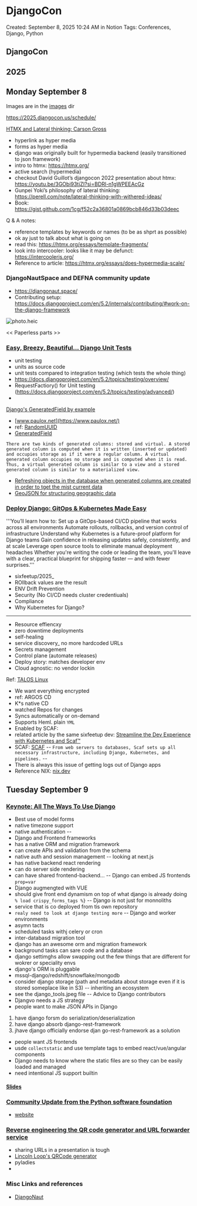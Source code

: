# DjangoCon

Created: September 8, 2025 10:24 AM in Notion
Tags: Conferences, Django, Python

## DjangoCon

## 2025

## Monday September 8

Images are in the [images](/2025/images/) dir 

https://2025.djangocon.us/schedule/

[HTMX and Lateral thinking: Carson Gross](https://2025.djangocon.us/talks/keynote-monday/)

- hyperlink as hyper media
- forms as hyper media
- django was originally built for hypermedia backend (easily transitioned to json framework)
- intro to htmx: https://htmx.org/
- active search (hypermedia)
- checkout David Guillot’s djangocon 2022 presentation about htmx: https://youtu.be/3GObi93tjZI?si=BDRl-n1gWPEEAcGz
- Gunpei Yoki’s philosophy of lateral thinking: https://perell.com/note/lateral-thinking-with-withered-ideas/
- Book: https://gist.github.com/1cg/f52c2a36801a0869bcb846d33b03deec

Q & A notes:

- reference templates by keywords or names (to be as shprt as possible)
- ok ay just to talk about what is going on
- read this: https://htmx.org/essays/template-fragments/
- look into intercooler: looks like it may be defunct: https://intercoolerjs.org/
- Reference to article: https://htmx.org/essays/does-hypermedia-scale/

### DjangoNautSpace and DEFNA community update

- https://djangonaut.space/
- Contributing setup: https://docs.djangoproject.com/en/5.2/internals/contributing/#work-on-the-django-framework

![photo.heic](DjangoCon%20268408ecf9a080e78748c588fc456293/photo.heic)

<< Paperless parts >>

### [Easy, Breezy, Beautiful... Django Unit Tests](https://2025.djangocon.us/talks/easy-breezy-beautiful-django-unit-tests/)

- unit testing
- units as source code
- unit tests compared to integration testing (which tests the whole thing)
- https://docs.djangoproject.com/en/5.2/topics/testing/overview/
- RequestFactiory() for Unit testing (https://docs.djangoproject.com/en/5.2/topics/testing/advanced/)
-
[Django's GeneratedField by example](https://2025.djangocon.us/talks/django-s-generatedfield-by-example/)

- [www.paulox.net](https://www.paulox.net/)
- ref: [RandomUUID](https://docs.djangoproject.com/en/5.2/ref/contrib/postgres/functions/)
- [GeneratedField](https://docs.djangoproject.com/en/5.2/ref/models/fields/#generatedfield)

```There are two kinds of generated columns: stored and virtual. A stored generated column is computed when it is written (inserted or updated) and occupies storage as if it were a regular column. A virtual generated column occupies no storage and is computed when it is read. Thus, a virtual generated column is similar to a view and a stored generated column is similar to a materialized view.```

- [Refreshing objects in the database when generated columns are created in order to tget the mist current data](https://docs.djangoproject.com/en/5.2/ref/models/instances/#refreshing-objects-from-database)
- [GeoJSON for structuring geographic data](https://geojson.org/)


### [Deploy Django: GitOps & Kubernetes Made Easy](https://2025.djangocon.us/talks/deploy-djang-gitops-kubernetes-made-easy/)


'''You’ll learn how to:
Set up a GitOps-based CI/CD pipeline that works across all environments
Automate rollouts, rollbacks, and version control of infrastructure
Understand why Kubernetes is a future-proof platform for Django teams
Gain confidence in releasing updates safely, consistently, and at scale
Leverage open source tools to eliminate manual deployment headaches
Whether you're writing the code or leading the team, you'll leave with a clear, practical blueprint for shipping faster — and with fewer surprises.'''

- sixfeetup/2025_
- ROllback values are the result
- ENV Drift Prevention
- Security (No CI/CD needs cluster credentiuals)
- Compliance 
- Why Kubernetes for Django?
--------------------------
- Resource effiencxy
- zero downtime deployments
- self-healing
- service discovery_ no more hardcoded URLs
- Secrets management
- Control plane (automate releases)
- Deploy story: matches developer env
-  Cloud agnostic: no vendor lockin

Ref: [TALOS Linux](https://www.talos.dev/)

- We want everything encrypted
- ref: ARGOS CD
- K*s native CD
- watched Repos for changes
- Syncs automatically or on-demand
- Supports Heml. plain ```YML```
- Enabled by SCAF: 
- related article by the same sixfeetup dev: [Streamline the Dev Experience with Kubernetes and Scaf™](https://sixfeetup.com/company/news/streamline-developer-experience-with-kubernetes-and-scaf-tm)
- SCAF: [SCAF](https://sixfeetup.com/company/scaf-a-blueprint-for-developers)
-- ```From web servers to databases, Scaf sets up all necessary infrastructure, including Django, Kubernetes, and pipelines.```
-- 
- There is always this issue of getting logs out of Django apps
- Reference NIX: [nix.dev](https://nix.dev/)

## Tuesday September 9

### [Keynote: All The Ways To Use Django](https://2025.djangocon.us/talks/keynote-tuesday/)

- Best use of model forms
- native timezone support
- native authentication
--
- Django and Frontend frameworks
- has a native ORM and migration framework
- can create APIs and validation from the schema
- native auth and session management
-- looking at next.js
- has native backend react rendering
- can do server side rendering
- can have shared frontend-backend...
-- Django can embed JS frontends
```prop=var```
- Django augmengted with VUE
- should give front end dynamism on top of what django is already doing
```% load crispy_forms_tags %}```
-- Django is not just for monnoliths
- service that is co deployed from tis own repository
- ```realy need to look at django testing more```
-- Django and worker environments
- asymn tacts
- scheduled tasks withj celery or cron
- inter-databasd migration tool
- django has an awesome orm and migration framework
- background tasks can sare code and a database
- django settimghs allow swapping out the few things that are different for wokrer or speciality envs
- django's ORM is pluggable
- mssql-django/redshift/snowflake/mongodb
- consider django storage (path and metadata about storage even if it is stored someplace like in S3)
-- inheriting an ecosystem
- see the django_tools.jpeg file
-- Advice to Django contributors
- Djangvo needs a JS strategy
- people want to make JSON APIs in Django
1. have django forsm do serialization/deserialization
2. have django absorb django-rest-framework
3. jhave django officially endorse djan go-rest-framework as a solution
- people want JS frontends
- usde `collectstatic` and use template tags to embed react/vue/angular components
- Django needs to know where the static files are so they can be easily loaded and managed
- need intentional JS support builtin
#### [Slides](https://drive.google.com/file/d/1y-lwJZyiANhGvBl7WZAkz0jBx0fW-xPp/view?usp=drivesdk)

### [Community Update from the Python software foundation](https://2025.djangocon.us/talks/community-update-psf/)
- [website](https://www.python.org/psf-landing/)

### [Reverse engineering the QR code generator and URL forwarder service](https://2025.djangocon.us/talks/reverse-engineering-the-qr-code-generator-and-url-forwarder-service/)
- sharing URLs in a presentation is tough
- [Lincoln Loop's QRCode generator](https://pypi.org/project/qrcode/)
- pyladies
- 


### Misc Links and references
- [DjangoNaut](https://djangonaut.space/)




